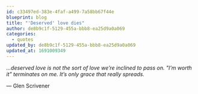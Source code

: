 ```yaml
---
id: c33497ed-383e-4faf-a499-7a58bb67f44e
blueprint: blog
title: "'Deserved' love dies"
author: de8b9c1f-5129-455a-bbb8-ea25d9a0a069
categories:
  - quotes
updated_by: de8b9c1f-5129-455a-bbb8-ea25d9a0a069
updated_at: 1691009349
---
```

*...deserved love is not the sort of love we’re inclined to pass on. "I’m worth it" terminates on me. It’s only grace that really spreads.*

— Glen Scrivener